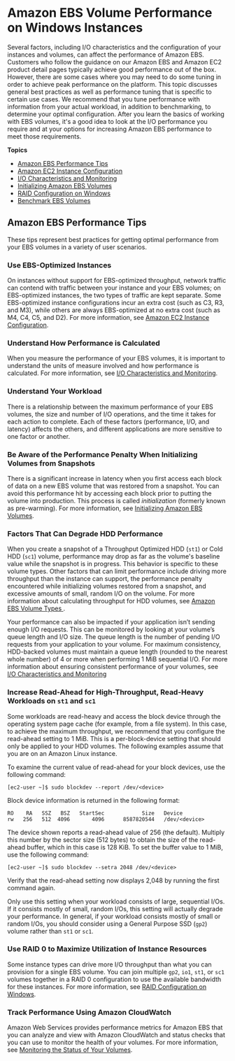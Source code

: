 # Amazon EBS Volume Performance on Windows Instances<a name="EBSPerformance"></a>

Several factors, including I/O characteristics and the configuration of your instances and volumes, can affect the performance of Amazon EBS\. Customers who follow the guidance on our Amazon EBS and Amazon EC2 product detail pages typically achieve good performance out of the box\. However, there are some cases where you may need to do some tuning in order to achieve peak performance on the platform\. This topic discusses general best practices as well as performance tuning that is specific to certain use cases\. We recommend that you tune performance with information from your actual workload, in addition to benchmarking, to determine your optimal configuration\. After you learn the basics of working with EBS volumes, it's a good idea to look at the I/O performance you require and at your options for increasing Amazon EBS performance to meet those requirements\.

**Topics**
+ [Amazon EBS Performance Tips](#tips)
+ [Amazon EC2 Instance Configuration](ebs-ec2-config.md)
+ [I/O Characteristics and Monitoring](ebs-io-characteristics.md)
+ [Initializing Amazon EBS Volumes](ebs-initialize.md)
+ [RAID Configuration on Windows](raid-config.md)
+ [Benchmark EBS Volumes](benchmark_procedures.md)

## Amazon EBS Performance Tips<a name="tips"></a>

These tips represent best practices for getting optimal performance from your EBS volumes in a variety of user scenarios\.

### Use EBS\-Optimized Instances<a name="optimize"></a>

On instances without support for EBS\-optimized throughput, network traffic can contend with traffic between your instance and your EBS volumes; on EBS\-optimized instances, the two types of traffic are kept separate\. Some EBS\-optimized instance configurations incur an extra cost \(such as C3, R3, and M3\), while others are always EBS\-optimized at no extra cost \(such as M4, C4, C5, and D2\)\. For more information, see [Amazon EC2 Instance Configuration](ebs-ec2-config.md)\.

### Understand How Performance is Calculated<a name="performance_calculation"></a>

When you measure the performance of your EBS volumes, it is important to understand the units of measure involved and how performance is calculated\. For more information, see [I/O Characteristics and Monitoring](ebs-io-characteristics.md)\.

### Understand Your Workload<a name="workload_types"></a>

There is a relationship between the maximum performance of your EBS volumes, the size and number of I/O operations, and the time it takes for each action to complete\. Each of these factors \(performance, I/O, and latency\) affects the others, and different applications are more sensitive to one factor or another\. 

### Be Aware of the Performance Penalty When Initializing Volumes from Snapshots<a name="initialize"></a>

There is a significant increase in latency when you first access each block of data on a new EBS volume that was restored from a snapshot\. You can avoid this performance hit by accessing each block prior to putting the volume into production\. This process is called *initialization* \(formerly known as pre\-warming\)\. For more information, see [Initializing Amazon EBS Volumes](ebs-initialize.md)\.

### Factors That Can Degrade HDD Performance<a name="snapshotting_latency"></a>

When you create a snapshot of a Throughput Optimized HDD \(`st1`\) or Cold HDD \(`sc1`\) volume, performance may drop as far as the volume's baseline value while the snapshot is in progress\. This behavior is specific to these volume types\. Other factors that can limit performance include driving more throughput than the instance can support, the performance penalty encountered while initializing volumes restored from a snapshot, and excessive amounts of small, random I/O on the volume\. For more information about calculating throughput for HDD volumes, see [Amazon EBS Volume Types ](http://docs.aws.amazon.com/AWSEC2/latest/UserGuide/EBSVolumeTypes.html)\. 

Your performance can also be impacted if your application isn’t sending enough I/O requests\. This can be monitored by looking at your volume’s queue length and I/O size\. The queue length is the number of pending I/O requests from your application to your volume\. For maximum consistency, HDD\-backed volumes must maintain a queue length \(rounded to the nearest whole number\) of 4 or more when performing 1 MiB sequential I/O\. For more information about ensuring consistent performance of your volumes, see [I/O Characteristics and Monitoring](ebs-io-characteristics.md)

### Increase Read\-Ahead for High\-Throughput, Read\-Heavy Workloads on `st1` and `sc1`<a name="read_ahead"></a>

Some workloads are read\-heavy and access the block device through the operating system page cache \(for example, from a file system\)\. In this case, to achieve the maximum throughput, we recommend that you configure the read\-ahead setting to 1 MiB\. This is a per\-block\-device setting that should only be applied to your HDD volumes\. The following examples assume that you are on an Amazon Linux instance\. 

To examine the current value of read\-ahead for your block devices, use the following command:

```
[ec2-user ~]$ sudo blockdev --report /dev/<device>
```

Block device information is returned in the following format:

```
RO    RA   SSZ   BSZ   StartSec            Size   Device
rw   256   512  4096       4096      8587820544   /dev/<device>
```

The device shown reports a read\-ahead value of 256 \(the default\)\. Multiply this number by the sector size \(512 bytes\) to obtain the size of the read\-ahead buffer, which in this case is 128 KiB\. To set the buffer value to 1 MiB, use the following command:

```
[ec2-user ~]$ sudo blockdev --setra 2048 /dev/<device>
```

Verify that the read\-ahead setting now displays 2,048 by running the first command again\.

Only use this setting when your workload consists of large, sequential I/Os\. If it consists mostly of small, random I/Os, this setting will actually degrade your performance\. In general, if your workload consists mostly of small or random I/Os, you should consider using a General Purpose SSD \(`gp2`\) volume rather than `st1` or `sc1`\.

### Use RAID 0 to Maximize Utilization of Instance Resources<a name="RAID"></a>

Some instance types can drive more I/O throughput than what you can provision for a single EBS volume\. You can join multiple `gp2`, `io1`, `st1`, or `sc1` volumes together in a RAID 0 configuration to use the available bandwidth for these instances\. For more information, see [RAID Configuration on Windows](raid-config.md)\.

### Track Performance Using Amazon CloudWatch<a name="cloudwatch"></a>

Amazon Web Services provides performance metrics for Amazon EBS that you can analyze and view with Amazon CloudWatch and status checks that you can use to monitor the health of your volumes\. For more information, see [Monitoring the Status of Your Volumes](monitoring-volume-status.md)\.